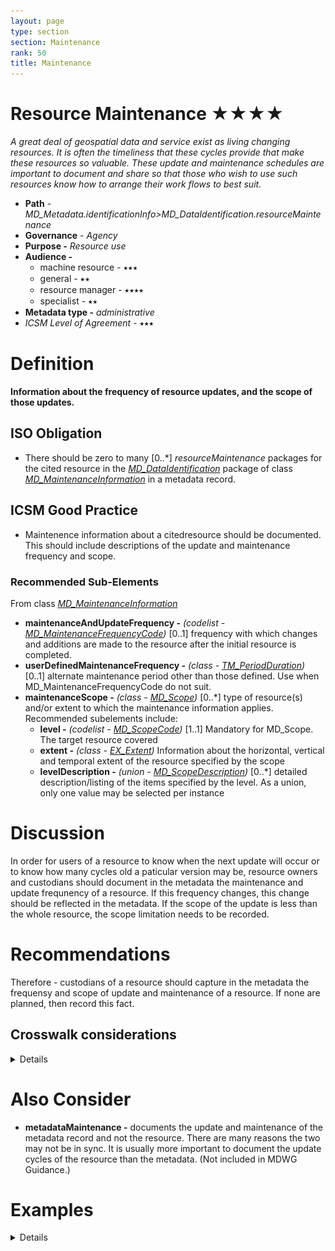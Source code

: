```yaml
---
layout: page
type: section
section: Maintenance
rank: 50
title: Maintenance
---
```

# Resource Maintenance ★★★★
*A great deal of geospatial data and service exist as living changing resources. It is often the timeliness that these cycles provide that make these resources so valuable.  These update and maintenance schedules are important to document and share so that those who wish to use such resources know how to arrange their work flows to best suit.*

- **Path** -  *MD_Metadata.identificationInfo>MD_DataIdentification.resourceMaintenance*
- **Governance** -  *Agency*
- **Purpose -** *Resource use*
- **Audience -**
  - machine resource - ⭑⭑⭑ 
  - general - ⭑⭑
  - resource manager - ⭑⭑⭑⭑
  - specialist - ⭑⭑
- **Metadata type -** *administrative*
- *ICSM Level of Agreement* - ⭑⭑⭑

# Definition
**Information about the frequency of resource updates, and the scope of those updates.**

## ISO Obligation
- There should be zero to many [0..\*] *resourceMaintenance* packages for the cited resource in the  *[MD_DataIdentification](./class-MD_DataIdentification)* package of class *[MD_MaintenanceInformation](http://wiki.esipfed.org/index.php/MD_MaintenanceInformation)* in a metadata record.

## ICSM Good Practice
- Maintenence information about a citedresource should be documented. This should include descriptions of the update and maintenance frequency and scope.

### Recommended Sub-Elements
From class *[MD_MaintenanceInformation](http://wiki.esipfed.org/index.php/MD_MaintenanceInformation)* 
- **maintenanceAndUpdateFrequency -** *(codelist - [MD_MaintenanceFrequencyCode](http://wiki.esipfed.org/index.php/ISO_19115-3_Codelists#MD_MaintenanceFrequencyCode))* [0..1] frequency with which changes and additions are made to the resource after the initial resource is completed. 
- **userDefinedMaintenanceFrequency -** *(class - [TM_PeriodDuration](http://wiki.esipfed.org/index.php/TM_PeriodDuration))*  [0..1] alternate maintenance period other than those defined. Use when MD_MaintenanceFrequencyCode do not suit.
- **maintenanceScope -** *(class - [MD_Scope](./class-MD_Scope))*  [0..\*]  type of resource(s) and/or extent to which the maintenance information applies. Recommended subelements include:
  - **level -** *(codelist - [MD_ScopeCode](http://wiki.esipfed.org/index.php/ISO_19115-3_Codelists#MD_ScopeCode))* [1..1] Mandatory for MD_Scope. The target resource covered
  - **extent -** *(class -  [EX_Extent](./ResourceExtent))* Information about the horizontal, vertical and temporal extent of the resource specified by the scope
  - **levelDescription -** *(union - [MD_ScopeDescription](http://wiki.esipfed.org/index.php/MD_ScopeDescription))* [0..\*] detailed description/listing of the items specified by the level. As a union, only one value may be selected per instance

# Discussion
In order for users of a resource to know when the next update will occur or to know how many cycles old a paticular version may be, resource owners and custodians should document in the metadata the maintenance and update frequnency of a resource.  If this frequency changes, this change should be reflected in the metadata. If the scope of the update is less than the whole resource, the scope limitation needs to be recorded. 

# Recommendations
Therefore - custodians of a resource should capture in the metadata the frequensy and scope of update and maintenance of a resource.  If none are planned, then record this fact.

## Crosswalk considerations

<details>

### ISO19139
in ISO19115-1 attributes were replaced to provide a more flexible and unambiguous description of maintenance
dates and scope.
- **MD_MaintenanceInformation.dateOfNextUpdate** was replaced by  **MD_MaintenanceInformation.maintenanceDate`**
  - This role was replaced by maintenanceDate in order to enable inclusion of a CI_DateTypeCode to describe the type of the date. Note that nextUpdate was added to that code list.
- **MD_MaintenanceInformation.updateScope** and **MD_MaintenanceInformation.updateScopeDescription** were replaced by **MD_MaintenanceInformation.maintenanceScope**(
  - These two roles were combined into maintenance-Scope: MD_Scope [0..\*] in order to allow specifying a scope that includes a spatial and temporal extent.

### Dublin core / CKAN / data.govt.nz {if any}
Maps to `update frequency`

### RIF-CS
Maps to `Description 'lineage'`

</details>

# Also Consider
- **metadataMaintenance -** documents the update and maintenance of the metadata record and not the resource. There are many reasons the two may not be in sync. It is usually more important to document the update cycles of the resource than the metadata. (Not included in MDWG Guidance.)

# Examples

<details>

## XML

```
<mdb:MD_Metadata>
....
    <mdb:identificationInfo>
      <mri:MD_DataIdentification>
         ....
         <mri:resourceMaintenance>
            <mmi:MD_MaintenanceInformation>
               <mmi:maintenanceAndUpdateFrequency>
                  <mmi:MD_MaintenanceFrequencyCode codeListValue="irregular" codeList="https://schemas.isotc211.org/19115/resources/Codelist/cat/codelists.xml#MD_MaintenanceFrequencyCode"/>
               </mmi:maintenanceAndUpdateFrequency>
               <mmi:maintenanceScope>
                  <mcc:MD_Scope>
                     <mcc:level>
                        <mcc:MD_ScopeCode codeList="https://schemas.isotc211.org/19115/resources/Codelist/cat/codelists.xml#MD_ScopeCode" codeListValue="attribute"/>
                     </mcc:level>
                  </mcc:MD_Scope>
               </mmi:maintenanceScope>
            </mmi:MD_MaintenanceInformation>
         </mri:resourceMaintenance>
      ....
      </mri:MD_DataIdentification>
  <mdb:identificationInfo>
....
</mdb:MD_Metadata>
```

## UML diagrams

Recommended elements highlighted in Yellow
![resourceMaintenance](../images/MaintenanceUML.png)

</details>
